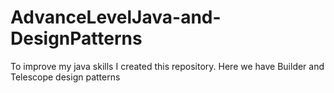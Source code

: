 # AdvanceLevelJava-and-DesignPatterns
To improve my java skills I created this repository.
Here we have Builder and Telescope design patterns
